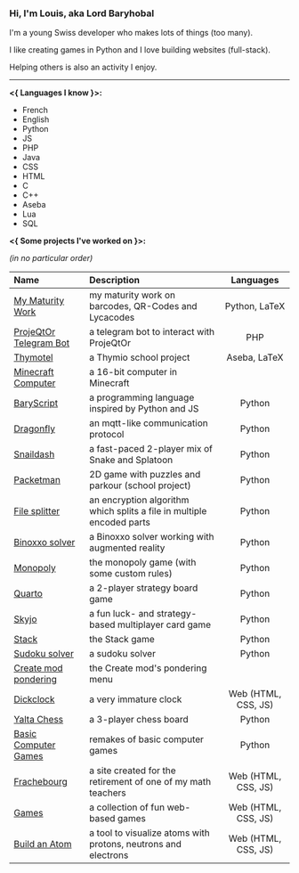 ### Hi, I'm Louis, aka Lord Baryhobal

I'm a young Swiss developer who makes lots of things (too many).

I like creating games in Python and I love building websites (full-stack).

Helping others is also an activity I enjoy.

---

**<{ Languages I know }>:**
- French
- English
- Python
- JS
- PHP
- Java
- CSS
- HTML
- C
- C++
- Aseba
- Lua
- SQL

**<{ Some projects I've worked on }>:**

_(in no particular order)_

| Name | Description | Languages |
|:---|:---|:---:|
| [My Maturity Work](https://github.com/LordBaryhobal/5D_Heredero_Louis_TM2022) | my maturity work on barcodes, QR-Codes and Lycacodes | Python, LaTeX
| [ProjeQtOr Telegram Bot](https://github.com/HERDAC/ProjeqtorTelegramBot) | a telegram bot to interact with ProjeQtOr | PHP
| [Thymotel](https://github.com/LordBaryhobal/thymotel) | a Thymio school project | Aseba, LaTeX
| [Minecraft Computer](https://github.com/LordBaryhobal/minecraft-computer) | a 16-bit computer in Minecraft | |
| [BaryScript](https://github.com/LordBaryhobal/baryscript) | a programming language inspired by Python and JS | Python
| [Dragonfly](https://github.com/LordBaryhobal/dragonfly) | an mqtt-like communication protocol | Python
| [Snaildash](https://github.com/LordBaryhobal/snaildash) | a fast-paced 2-player mix of Snake and Splatoon | Python
| [Packetman](https://github.com/LordBaryhobal/packetman) | 2D game with puzzles and parkour (school project) | Python
| [File splitter](https://github.com/LordBaryhobal/file-splitter-python) | an encryption algorithm which splits a file in multiple encoded parts | Python
| [Binoxxo solver](https://github.com/LordBaryhobal/binoxxo-solver) | a Binoxxo solver working with augmented reality | Python
| [Monopoly](https://github.com/LordBaryhobal/monopoly) | the monopoly game (with some custom rules) | Python
| [Quarto](https://github.com/LordBaryhobal/quarto) | a 2-player strategy board game | Python
| [Skyjo](https://github.com/LordBaryhobal/skyjo) | a fun luck- and strategy-based multiplayer card game | Python
| [Stack](https://github.com/LordBaryhobal/stack) | the Stack game | Python
| [Sudoku solver](https://github.com/LordBaryhobal/sudoku-solver) | a sudoku solver | Python
| [Create mod pondering](https://github.com/LordBaryhobal/mc-create-ponder) | the Create mod's pondering menu
| [Dickclock](https://dickclock.ch) | a very immature clock | Web (HTML, CSS, JS)
| [Yalta Chess](https://github.com/LordBaryhobal/yalta) | a 3-player chess board | Python
| [Basic Computer Games](https://github.com/LordBaryhobal/basic-computer-games) | remakes of basic computer games | Python
| [Frachebourg](https://frachebourg.com) | a site created for the retirement of one of my math teachers | Web (HTML, CSS, JS)
| [Games](https://games.heredero.org) | a collection of fun web-based games | Web (HTML, CSS, JS)
| [Build an Atom](https://atom.heredero.org) | a tool to visualize atoms with protons, neutrons and electrons | Web (HTML, CSS, JS)

<!--
- [My Maturity Work](https://github.com/LordBaryhobal/5D_Heredero_Louis_TM2022): my maturity work on barcodes, QR-Codes and Lycacodes
- [ProjeQtOr Telegram Bot](https://github.com/HERDAC/ProjeqtorTelegramBot): a telegram bot to interact with ProjeQtOr
- [Thymotel](https://github.com/LordBaryhobal/thymotel): a Thymio school project
- [BaryScript](https://github.com/LordBaryhobal/baryscript): a programming language inspired by Python and JS
- [Dragonfly](https://github.com/LordBaryhobal/dragonfly): an mqtt-like communication protocol
- [Snaildash](https://github.com/LordBaryhobal/snaildash): a fast-paced 2-player mix of Snake and Splatoon
- [Packetman](https://github.com/LordBaryhobal/packetman): 2D game with puzzles and parkour (school project)
- [File splitter](https://github.com/LordBaryhobal/file-splitter-python): an encryption algorithm which splits a file in multiple encoded parts
- [Binoxxo solver](https://github.com/LordBaryhobal/binoxxo-solver): a Binoxxo solver working with augmented reality
- [Monopoly](https://github.com/LordBaryhobal/monopoly): the monopoly game (with some custom rules)
- [Quarto](https://github.com/LordBaryhobal/quarto): a 2-player strategy board game
- [Skyjo](https://github.com/LordBaryhobal/skyjo): a fun luck- and strategy-based multiplayer card game
- [Stack](https://github.com/LordBaryhobal/stack): the Stack game
- [Sudoku solver](https://github.com/LordBaryhobal/sudoku-solver): a sudoku solver
- [Dickclock](https://dickclock.ch): a very immature clock
- [Yalta Chess](https://github.com/LordBaryhobal/yalta): a 3-player chess board
- [Basic Computer Games](https://github.com/LordBaryhobal/basic-computer-games): remakes of basic computer games
- [Frachebourg](https://frachebourg.com): a site created for the retirement of one of my math teachers
- [Games](https://games.heredero.org): a collection of fun web-based games
- [Build an Atom](https://atom.heredero.org): a tool to visualize atoms with protons, neutrons and electrons
-->
